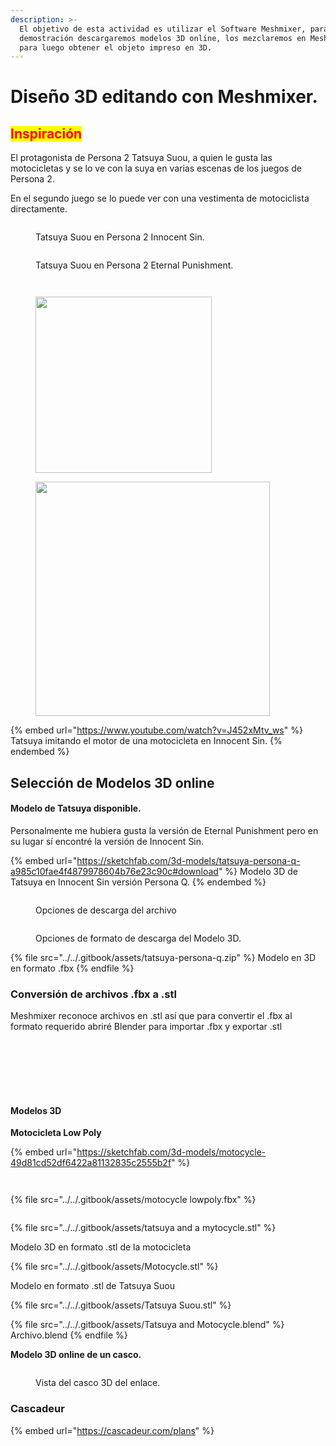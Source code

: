 ```yaml
---
description: >-
  El objetivo de esta actividad es utilizar el Software Meshmixer, para la
  demostración descargaremos modelos 3D online, los mezclaremos en Meshmixer,
  para luego obtener el objeto impreso en 3D.
---
```


# Diseño 3D editando con Meshmixer.

## <mark style="color:red;">**Inspiración**</mark>

El protagonista de Persona 2  Tatsuya Suou, a quien le gusta las motocicletas y se lo ve con la suya en varias escenas de los juegos de Persona 2.

&#x20;En el segundo juego se lo puede ver con una vestimenta de motociclista directamente.

<figure><img src="../../.gitbook/assets/Captura de pantalla 2023-03-11 171042.png" alt=""><figcaption><p>Tatsuya Suou en Persona 2 Innocent Sin.</p></figcaption></figure>

<figure><img src="../../.gitbook/assets/Captura de pantalla 2023-06-10 042641.png" alt=""><figcaption><p>Tatsuya Suou en Persona 2 Eternal Punishment.</p></figcaption></figure>



<div>

<figure><img src="../../.gitbook/assets/image (102).png" alt=""><figcaption></figcaption></figure>

 

<figure><img src="../../.gitbook/assets/Captura de pantalla 2023-09-21 1433232.png" alt=""><figcaption></figcaption></figure>

</div>

<div>

<figure><img src="../../.gitbook/assets/imagen_2023-10-30_235535970.png" alt="" width="282"><figcaption></figcaption></figure>

 

<figure><img src="../../.gitbook/assets/WhatsApp Image 2023-10-31 at 00.34.03.jpeg" alt="" width="375"><figcaption></figcaption></figure>

</div>

{% embed url="https://www.youtube.com/watch?v=J452xMtv_ws" %}
Tatsuya imitando el motor de una motocicleta en Innocent Sin.
{% endembed %}

## Selección de Modelos 3D online

#### Modelo de Tatsuya disponible.

Personalmente me hubiera gusta la versión de Eternal Punishment pero en su lugar sí encontré la versión de Innocent Sin.

{% embed url="https://sketchfab.com/3d-models/tatsuya-persona-q-a985c10fae4f4879978604b76e23c90c#download" %}
Modelo 3D de Tatsuya en Innocent Sin versión Persona Q.
{% endembed %}

<figure><img src="../../.gitbook/assets/imagen_2023-11-02_163122891.png" alt=""><figcaption><p>Opciones de descarga del archivo</p></figcaption></figure>

<figure><img src="../../.gitbook/assets/image (51).png" alt=""><figcaption><p>Opciones de formato de descarga del Modelo 3D.</p></figcaption></figure>

{% file src="../../.gitbook/assets/tatsuya-persona-q.zip" %}
Modelo en 3D en formato .fbx
{% endfile %}

### **Conversión de archivos .fbx a .stl**

Meshmixer reconoce archivos en .stl así que para convertir el .fbx al formato requerido abriré Blender para importar .fbx y exportar .stl

<figure><img src="../../.gitbook/assets/imagen_2023-11-02_163853667.png" alt=""><figcaption></figcaption></figure>

<figure><img src="../../.gitbook/assets/image (12) (1).png" alt=""><figcaption></figcaption></figure>

<figure><img src="../../.gitbook/assets/image (13) (1).png" alt=""><figcaption></figcaption></figure>

<figure><img src="../../.gitbook/assets/image (16) (1).png" alt=""><figcaption></figcaption></figure>

<figure><img src="../../.gitbook/assets/image (17) (1).png" alt=""><figcaption></figcaption></figure>

<figure><img src="../../.gitbook/assets/image (18) (1).png" alt=""><figcaption></figcaption></figure>

<figure><img src="../../.gitbook/assets/image (19) (1).png" alt=""><figcaption></figcaption></figure>

#### Modelos 3D

**Motocicleta Low Poly**

{% embed url="https://sketchfab.com/3d-models/motocycle-49d81cd52df6422a81132835c2555b2f" %}

<figure><img src="../../.gitbook/assets/image (20).png" alt=""><figcaption></figcaption></figure>

<figure><img src="../../.gitbook/assets/image (21).png" alt=""><figcaption></figcaption></figure>

{% file src="../../.gitbook/assets/motocycle lowpoly.fbx" %}

<figure><img src="../../.gitbook/assets/image (22).png" alt=""><figcaption></figcaption></figure>

{% file src="../../.gitbook/assets/tatsuya and a mytocycle.stl" %}

Modelo 3D en formato .stl de la motocicleta

{% file src="../../.gitbook/assets/Motocycle.stl" %}

Modelo en formato .stl de Tatsuya Suou

{% file src="../../.gitbook/assets/Tatsuya Suou.stl" %}



{% file src="../../.gitbook/assets/Tatsuya and Motocycle.blend" %}
Archivo.blend
{% endfile %}



**Modelo 3D online de un casco.**

<figure><img src="../../.gitbook/assets/image (30).png" alt=""><figcaption><p>Vista del casco 3D del enlace.</p></figcaption></figure>

### Cascadeur



{% embed url="https://cascadeur.com/plans" %}

<figure><img src="../../.gitbook/assets/image (111).png" alt=""><figcaption></figcaption></figure>

<figure><img src="../../.gitbook/assets/imagen_2023-11-03_201512124.png" alt=""><figcaption></figcaption></figure>
